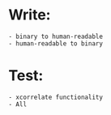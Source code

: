 # Write:
	- binary to human-readable
	- human-readable to binary 

# Test:
    - xcorrelate functionality
	- All
